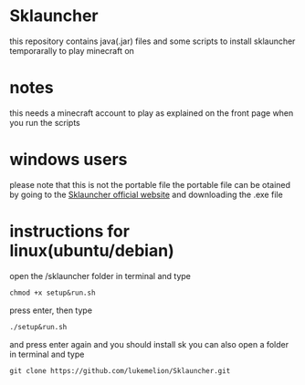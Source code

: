 # **Sklauncher**
this repository contains java(.jar) files and some scripts to install sklauncher temporarally to play minecraft on
# notes
this needs a minecraft account to play as explained on the front page when you run the scripts
# **windows users**
please note that this is not the portable file the portable file can be otained by going to the
[Sklauncher official website](https://skmedix.pl/downloads)
and downloading the .exe file
# instructions for linux(ubuntu/debian)
open the /sklauncher folder in terminal and type 

```markdown
chmod +x setup&run.sh
```
press enter, then type 
```markdown
./setup&run.sh
``` 
and press enter again and you should install sk
you can also open a folder in terminal and type
```markdown
git clone https://github.com/lukemelion/Sklauncher.git
``` 
